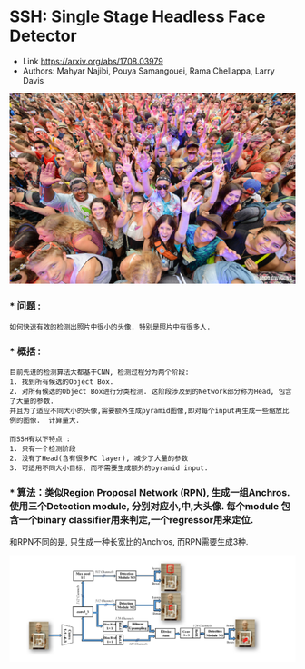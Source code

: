 # SSH: Single Stage Headless Face Detector

* Link https://arxiv.org/abs/1708.03979
* Authors:	Mahyar Najibi, Pouya Samangouei, Rama Chellappa, Larry Davis


![SSH](/imgs/ssh/ssh_1.png)

### * 问题 : 
    如何快速有效的检测出照片中很小的头像. 特别是照片中有很多人.

### * 概括 :
    目前先进的检测算法大都基于CNN, 检测过程分为两个阶段:
    1. 找到所有候选的Object Box.
    2. 对所有候选的Object Box进行分类检测. 这阶段涉及到的Network部分称为Head, 包含了大量的参数.
    并且为了适应不同大小的头像,需要额外生成pyramid图像,即对每个input再生成一些缩放比例的图像.  计算量大.

    而SSH有以下特点 : 
    1. 只有一个检测阶段
    2. 没有了Head(含有很多FC layer), 减少了大量的参数
    3. 可适用不同大小目标, 而不需要生成额外的pyramid input.

### * 算法：类似Region Proposal Network (RPN), 生成一组Anchros. 使用三个Detection module, 分别对应小,中,大头像. 每个module 包含一个binary classifier用来判定,一个regressor用来定位.
和RPN不同的是, 只生成一种长宽比的Anchros, 而RPN需要生成3种.

![SSH Model](/imgs/ssh/ssh_2.png)
